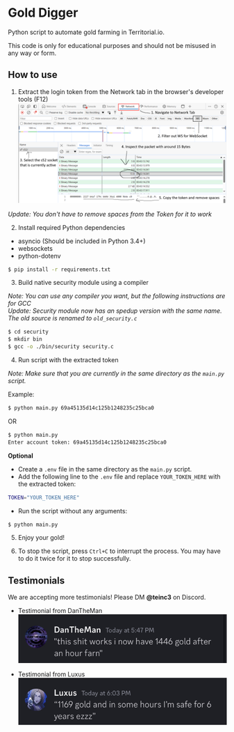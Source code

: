 # Gold Digger
Python script to automate gold farming in Territorial.io.

This code is only for educational purposes and should not be misused in any way or form.


## How to use

1. Extract the login token from the Network tab in the browser's developer tools (F12)
![Visual instructions on how to find token](docs/network_token.png)

*Update: You don't have to remove spaces from the Token for it to work*

2. Install required Python dependencies
- asyncio (Should be included in Python 3.4+)
- websockets
- python-dotenv

```bash
$ pip install -r requirements.txt
```

3. Build native security module using a compiler

*Note: You can use any compiler you want, but the following instructions are for GCC*<br>
*Update: Security module now has an spedup version with the same name. The old source is renamed to `old_security.c`*

```bash
$ cd security
$ mkdir bin
$ gcc -o ./bin/security security.c
```

4. Run script with the extracted token

*Note: Make sure that you are currently in the same directory as the `main.py` script.*

Example:
```bash
$ python main.py 69a45135d14c125b1248235c25bca0
```
OR
```bash
$ python main.py
Enter account token: 69a45135d14c125b1248235c25bca0
```

**Optional**
- Create a `.env` file in the same directory as the `main.py` script.
- Add the following line to the `.env` file and replace `YOUR_TOKEN_HERE` with the extracted token:
```bash
TOKEN="YOUR_TOKEN_HERE"
```
- Run the script without any arguments:
```bash
$ python main.py
```

5. Enjoy your gold!

6. To stop the script, press `Ctrl+C` to interrupt the process. You may have to do it twice for it to stop successfully.


## Testimonials
We are accepting more testimonials! Please DM **@teinc3** on Discord.

- Testimonial from DanTheMan<br>
!["this shit works i now have 1446 gold after an hour farm"](docs/Testimonial_Dan.jpg)

- Testimonial from Luxus<br>
![1169 gold and in some hours I’m safe for 6 years ezzz](docs/Testimonial_Luxus.jpg)